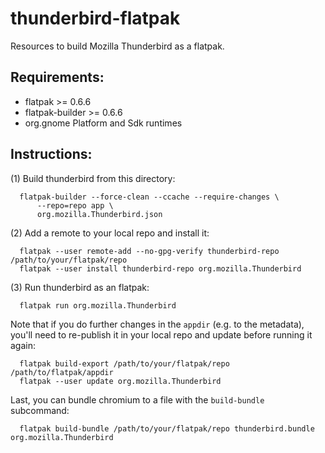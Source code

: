 thunderbird-flatpak
===================

Resources to build Mozilla Thunderbird as a flatpak.

Requirements:
------------

  * flatpak >= 0.6.6
  * flatpak-builder >= 0.6.6
  * org.gnome Platform and Sdk runtimes

Instructions:
-------------

(1) Build thunderbird from this directory:
```
  flatpak-builder --force-clean --ccache --require-changes \
      --repo=repo app \
      org.mozilla.Thunderbird.json
```
(2) Add a remote to your local repo and install it:
```
  flatpak --user remote-add --no-gpg-verify thunderbird-repo /path/to/your/flatpak/repo
  flatpak --user install thunderbird-repo org.mozilla.Thunderbird
```
(3) Run thunderbird as an flatpak:
```
  flatpak run org.mozilla.Thunderbird
```

Note that if you do further changes in the `appdir` (e.g. to the metadata), you'll need to re-publish it in your local repo and update before running it again:
```
  flatpak build-export /path/to/your/flatpak/repo /path/to/flatpak/appdir
  flatpak --user update org.mozilla.Thunderbird
```

Last, you can bundle chromium to a file with the `build-bundle` subcommand:
```
  flatpak build-bundle /path/to/your/flatpak/repo thunderbird.bundle org.mozilla.Thunderbird
```